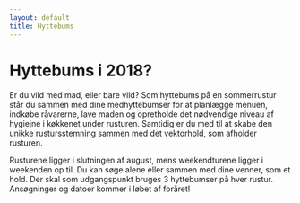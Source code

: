 ```yaml
---
layout: default
title: Hyttebums
---
```

<h1>Hyttebums i 2018?</h1>

<div id="poster-image" style="background-image: url('/static/img/t4.jpg');">
</div>

<p>Er du vild med mad, eller bare vild? Som hyttebums på en sommerrustur står du sammen med dine medhyttebumser for at planlægge menuen, indkøbe råvarerne, lave maden og opretholde det nødvendige niveau af hygiejne i køkkenet under rusturen. Samtidig er du med til at skabe den unikke rustursstemning sammen med det vektorhold, som afholder rusturen.</p>
<p>Rusturene ligger i slutningen af august, mens weekendturene ligger i weekenden op til. Du kan søge alene eller sammen med dine venner, som et hold. Der skal som udgangspunkt bruges 3 hyttebumser på hver rustur. Ansøgninger og datoer kommer i løbet af foråret!
</p>

